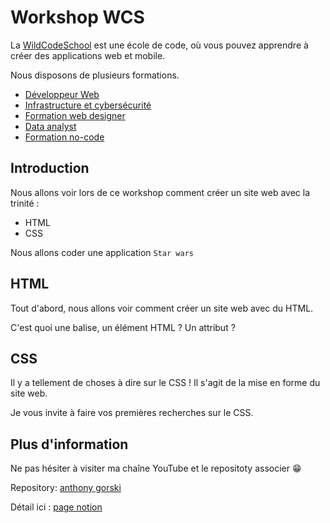 # Workshop WCS

La [WildCodeSchool](https://www.wildcodeschool.com/fr-FR) est une école de code, où vous pouvez apprendre à créer des applications web et mobile.

Nous disposons de plusieurs formations.

-   [Développeur Web](https://www.wildcodeschool.com/fr-FR/formations/developpeur-web)
-   [Infrastructure et cybersécurité](https://www.wildcodeschool.com/fr-FR/formations/formation-technicien-systemes-et-reseaux-alternance)
-   [Formation web designer
    ](https://www.wildcodeschool.com/fr-FR/formations/formation-web-designer)
-   [Data analyst](https://www.wildcodeschool.com/fr-FR/formations/data-analyst)
-   [Formation no-code](https://www.wildcodeschool.com/fr-FR/formations/formation-developpeur-no-code)

## Introduction

Nous allons voir lors de ce workshop comment créer un site web avec la trinité
:

-   HTML
-   CSS

Nous allons coder une application `Star wars`

## HTML

Tout d'abord, nous allons voir comment créer un site web avec du HTML.

C'est quoi une balise, un élément HTML ? Un attribut ?

## CSS

Il y a tellement de choses à dire sur le CSS ! Il s'agit de la mise en forme du site web.

Je vous invite à faire vos premières recherches sur le CSS.

## Plus d'information

Ne pas hésiter à visiter ma chaîne YouTube et le repositoty associer 😁

Repository: [anthony gorski](https://github.com/GorskiAnthony/youtube)

Détail ici : [page notion](https://anthony-gorski.notion.site/Workshop-HTML-CSS-df03b5faa983444e8f2e65e14344d6fd)
